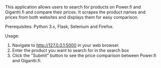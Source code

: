 This application allows users to search for products on Power.fi and Gigantti.fi and compare their prices. It scrapes the product names and prices from both websites and displays them for easy comparison.

Prerequisites: Python 3.x, Flask, Selenium and Firefox.

Usage:
1. Navigate to http://127.0.0.1:5000 in your web browser.
2. Enter the product you want to search for in the search box
3. Click the "Submit" button to see the price comparison between Power.fi and Gigantti.fi.
